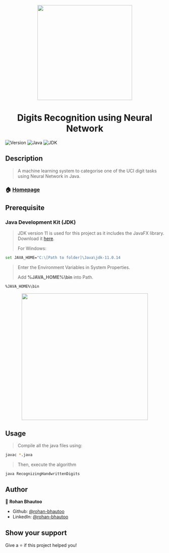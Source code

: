 <p align="center">
  <img height="300" src="https://github.com/rohan-bhautoo/Recognizing-handwritten-digits-MLP/blob/main/Images/Neural-network.png">
</p>
<h1 align="center">Digits Recognition using Neural Network</h1>
<p>
  <img alt="Version" src="https://img.shields.io/badge/version-1.0.0-brightgreen.svg" />
  <img alt="Java" src="https://img.shields.io/badge/Java-ED8B00?logo=java&logoColor=white" />
  <img alt="JDK" src="https://img.shields.io/badge/JDK->=11.0.14-blue.svg" />
</p>

## Description
> A machine learning system to categorise one of the UCI digit tasks using Neural Network in Java.

### 🏠 [Homepage](/Recognizing-handwritten-digits-MLP/src/RecognizingHandwrittenDigits/RecognizingHandwrittenDigits.java)

## Prerequisite

### Java Development Kit (JDK) 
> JDK version 11 is used for this project as it includes the JavaFX library. Download it [here](https://www.oracle.com/java/technologies/javase/jdk11-archive-downloads.html).
> 
> For Windows:
```sh
set JAVA_HOME="C:\[Path to folder]\Java\jdk-11.0.14
```
> Enter the Environment Variables in System Properties.
> 
> Add **%JAVA_HOME%\bin** into Path.
```sh
%JAVA_HOME%\bin
```
<p align="center">
  <img height="400" src="https://github.com/rohan-bhautoo/Point-Of-Sales-System/blob/master/Screenshots/Env%20Variable.png">
</p>

## Usage
> Compile all the java files using:
```sh
javac *.java
```
> Then, execute the algorithm
```sh
java RecognizingHandwrittenDigits
```

## Author

👤 **Rohan Bhautoo**
* Github: [@rohan-bhautoo](https://github.com/rohan-bhautoo)
* LinkedIn: [@rohan-bhautoo](https://linkedin.com/in/rohan-bhautoo)

## Show your support

Give a ⭐️ if this project helped you!
